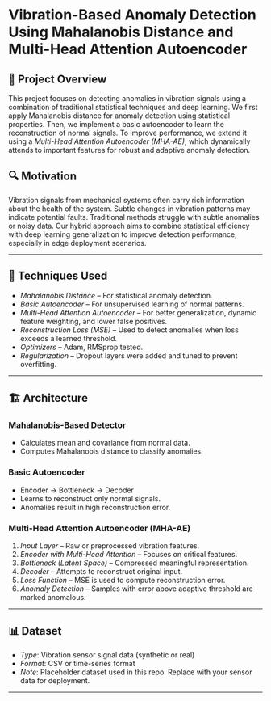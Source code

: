 # Vibration-Based Anomaly Detection Using Mahalanobis Distance and Multi-Head Attention Autoencoder

## 📌 Project Overview

This project focuses on detecting anomalies in vibration signals using a combination of traditional statistical techniques and deep learning. We first apply Mahalanobis distance for anomaly detection using statistical properties. Then, we implement a basic autoencoder to learn the reconstruction of normal signals. To improve performance, we extend it using a *Multi-Head Attention Autoencoder (MHA-AE)*, which dynamically attends to important features for robust and adaptive anomaly detection.

## 🔍 Motivation

Vibration signals from mechanical systems often carry rich information about the health of the system. Subtle changes in vibration patterns may indicate potential faults. Traditional methods struggle with subtle anomalies or noisy data. Our hybrid approach aims to combine statistical efficiency with deep learning generalization to improve detection performance, especially in edge deployment scenarios.

---

## 🧠 Techniques Used

- *Mahalanobis Distance* – For statistical anomaly detection.
- *Basic Autoencoder* – For unsupervised learning of normal patterns.
- *Multi-Head Attention Autoencoder* – For better generalization, dynamic feature weighting, and lower false positives.
- *Reconstruction Loss (MSE)* – Used to detect anomalies when loss exceeds a learned threshold.
- *Optimizers* – Adam, RMSprop tested.
- *Regularization* – Dropout layers were added and tuned to prevent overfitting.

---

## 🏗 Architecture

### Mahalanobis-Based Detector
- Calculates mean and covariance from normal data.
- Computes Mahalanobis distance to classify anomalies.

### Basic Autoencoder
- Encoder → Bottleneck → Decoder
- Learns to reconstruct only normal signals.
- Anomalies result in high reconstruction error.

### Multi-Head Attention Autoencoder (MHA-AE)
1. *Input Layer* – Raw or preprocessed vibration features.
2. *Encoder with Multi-Head Attention* – Focuses on critical features.
3. *Bottleneck (Latent Space)* – Compressed meaningful representation.
4. *Decoder* – Attempts to reconstruct original input.
5. *Loss Function* – MSE is used to compute reconstruction error.
6. *Anomaly Detection* – Samples with error above adaptive threshold are marked anomalous.

---

## 📊 Dataset

- *Type*: Vibration sensor signal data (synthetic or real)
- *Format*: CSV or time-series format
- *Note*: Placeholder dataset used in this repo. Replace with your sensor data for deployment.

---
